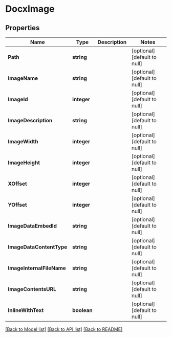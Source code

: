 # DocxImage

## Properties
Name | Type | Description | Notes
------------ | ------------- | ------------- | -------------
**Path** | **string** |  | [optional] [default to null]
**ImageName** | **string** |  | [optional] [default to null]
**ImageId** | **integer** |  | [optional] [default to null]
**ImageDescription** | **string** |  | [optional] [default to null]
**ImageWidth** | **integer** |  | [optional] [default to null]
**ImageHeight** | **integer** |  | [optional] [default to null]
**XOffset** | **integer** |  | [optional] [default to null]
**YOffset** | **integer** |  | [optional] [default to null]
**ImageDataEmbedId** | **string** |  | [optional] [default to null]
**ImageDataContentType** | **string** |  | [optional] [default to null]
**ImageInternalFileName** | **string** |  | [optional] [default to null]
**ImageContentsURL** | **string** |  | [optional] [default to null]
**InlineWithText** | **boolean** |  | [optional] [default to null]

[[Back to Model list]](../README.md#documentation-for-models) [[Back to API list]](../README.md#documentation-for-api-endpoints) [[Back to README]](../README.md)


